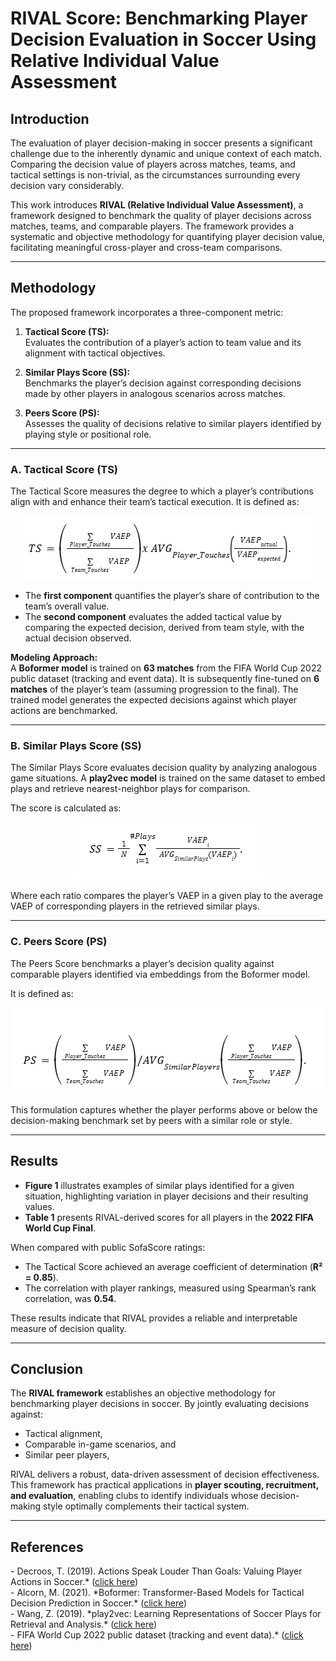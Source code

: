 # RIVAL Score: Benchmarking Player Decision Evaluation in Soccer Using Relative Individual Value Assessment

## Introduction
The evaluation of player decision-making in soccer presents a significant challenge due to the inherently dynamic and unique context of each match. Comparing the decision value of players across matches, teams, and tactical settings is non-trivial, as the circumstances surrounding every decision vary considerably.  

This work introduces **RIVAL (Relative Individual Value Assessment)**, a framework designed to benchmark the quality of player decisions across matches, teams, and comparable players. The framework provides a systematic and objective methodology for quantifying player decision value, facilitating meaningful cross-player and cross-team comparisons.

---

## Methodology
The proposed framework incorporates a three-component metric:

1. **Tactical Score (TS):**  
   Evaluates the contribution of a player’s action to team value and its alignment with tactical objectives.  

2. **Similar Plays Score (SS):**  
   Benchmarks the player’s decision against corresponding decisions made by other players in analogous scenarios across matches.  

3. **Peers Score (PS):**  
   Assesses the quality of decisions relative to similar players identified by playing style or positional role.


---

### A. Tactical Score (TS)
The Tactical Score measures the degree to which a player’s contributions align with and enhance their team’s tactical execution. It is defined as:

<div align="center">
  <img src="Assets/TS_equation.png" alt="Tactical Score Equation"/>
</div>

- The **first component** quantifies the player’s share of contribution to the team’s overall value.  
- The **second component** evaluates the added tactical value by comparing the expected decision, derived from team style, with the actual decision observed.  

**Modeling Approach:**  
A **Boformer model**  is trained on **63 matches** from the FIFA World Cup 2022 public dataset (tracking and event data). It is subsequently fine-tuned on **6 matches** of the player’s team (assuming progression to the final). The trained model generates the expected decisions against which player actions are benchmarked.

---

### B. Similar Plays Score (SS)
The Similar Plays Score evaluates decision quality by analyzing analogous game situations. A **play2vec model**  is trained on the same dataset to embed plays and retrieve nearest-neighbor plays for comparison.  

The score is calculated as:  

   <div align="center">
  <img src="Assets/SS_equation.png" alt="Similar Plays Equation"/>
   </div>


Where each ratio compares the player’s VAEP in a given play to the average VAEP of corresponding players in the retrieved similar plays.

---

### C. Peers Score (PS)
The Peers Score benchmarks a player’s decision quality against comparable players identified via embeddings from the Boformer model.  

It is defined as:  
   <div align="center">
  <img src="Assets/PS_equation.png" alt="Peers Score Equation"/>
   </div>


This formulation captures whether the player performs above or below the decision-making benchmark set by peers with a similar role or style.

---

## Results
- **Figure 1** illustrates examples of similar plays identified for a given situation, highlighting variation in player decisions and their resulting values.  
- **Table 1** presents RIVAL-derived scores for all players in the **2022 FIFA World Cup Final**.  

When compared with public SofaScore ratings:  
- The Tactical Score achieved an average coefficient of determination (**R² = 0.85**).  
- The correlation with player rankings, measured using Spearman’s rank correlation, was **0.54**.  

These results indicate that RIVAL provides a reliable and interpretable measure of decision quality.

---

## Conclusion
The **RIVAL framework** establishes an objective methodology for benchmarking player decisions in soccer. By jointly evaluating decisions against:  

- Tactical alignment,  
- Comparable in-game scenarios, and  
- Similar peer players,  

RIVAL delivers a robust, data-driven assessment of decision effectiveness. This framework has practical applications in **player scouting, recruitment, and evaluation**, enabling clubs to identify individuals whose decision-making style optimally complements their tactical system.  

---

## References
<div>
  - Decroos, T. (2019). Actions Speak Louder Than Goals: Valuing Player Actions in Soccer.*
  (<a href="https://doi.org/10.1145/3292500.3330758">click here</a>)
</div>
<div>
  - Alcorn, M. (2021). *Boformer: Transformer-Based Models for Tactical Decision Prediction in Soccer.*  
  (<a href="https://doi.org/10.48550/arXiv.2104.11980">click here</a>)
</div>
 <div>
  - Wang, Z. (2019). *play2vec: Learning Representations of Soccer Plays for Retrieval and Analysis.*  
  (<a href="https://doi.org/10.1145/3292500.3330927">click here</a>)
</div>
 <div>
  - FIFA World Cup 2022 public dataset (tracking and event data).*
  (<a href="https://drive.google.com/drive/folders/1_a_q1e9CXeEPJ3GdCv_3-rNO3gPqacfa">click here</a>)
</div>
